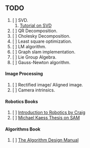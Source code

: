 ## TODO ##

1. [ ] SVD.
	1. [Tutorial on SVD](https://fenix.tecnico.ulisboa.pt/downloadFile/3779576344458/singular-value-decomposition-fast-track-tutorial.pdf)
2. [ ] QR Decomposition.
3. [ ] Cholesky Decomposition.
4. [ ] Least square optimization.
5. [ ] LM algorithm.
6. [ ] Graph slam implementation.
7. [ ] Lie Group Algebra.
8. [ ] Gauss-Newton algorithm.

#### Image Processing ####
1. [ ] Rectified image/ Aligned image.
2. [ ] Camera intrinsics.

#### Robotics Books ####
1. [ ] [Introduction to Robotics by Craig](http://www.mech.sharif.ir/c/document_library/get_file?uuid=5a4bb247-1430-4e46-942c-d692dead831f&groupId=14040)
2. [ ] [Michael Kaess Thesis on SAM](http://people.csail.mit.edu/kaess/pub/Kaess08thesis.pdf)

#### Algorithms Book ####
1. [ ] [The Algorithm Design Manual](http://mimoza.marmara.edu.tr/~msakalli/cse706_12/SkienaTheAlgorithmDesignManual.pdf)